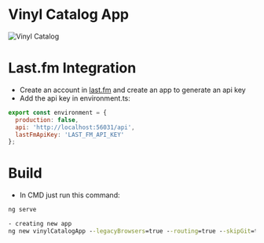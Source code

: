 # Vinyl Catalog App

![Vinyl Catalog](https://user-images.githubusercontent.com/1715022/89718994-6b2bc900-d989-11ea-9092-089c6f7868ea.gif)

# Last.fm Integration
- Create an account in [last.fm](https://www.last.fm/api/) and create an app to generate an api key
- Add the api key in environment.ts:

```javascript
export const environment = {
  production: false,
  api: 'http://localhost:56031/api',
  lastFmApiKey: 'LAST_FM_API_KEY'
};
```

# Build
- In CMD just run this command:

```bash
ng serve
```

```cmd
- creating new app
ng new vinylCatalogApp --legacyBrowsers=true --routing=true --skipGit=true --skipTests=true --style=scss --verbose=true
```
